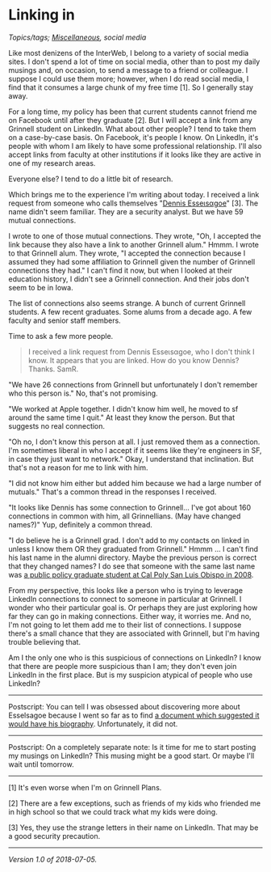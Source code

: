 Linking in
==========

*Topics/tags; [Miscellaneous](index-misc), social media*

Like most denizens of the InterWeb, I belong to a variety of social
media sites.  I don't spend a lot of time on social media, other than
to post my daily musings and, on occasion, to send a message to a friend
or colleague.  I suppose I could use them more; however, when I do read
social media, I find that it consumes a large chunk of my free time [1].
So I generally stay away.

For a long time, my policy has been that current students cannot friend me
on Facebook until after they graduate [2].  But I will accept a link from
any Grinnell student on LinkedIn.  What about other people?  I tend to take
them on a case-by-case basis.  On Facebook, it's people I know.  On 
LinkedIn, it's people with whom I am likely to have some professional
relationship.  I'll also accept links from faculty at other institutions
if it looks like they are active in one of my research areas.

Everyone else?  I tend to do a little bit of research.

Which brings me to the experience I'm writing about today.
I received a link request from someone who calls themselves "[Dennis
Esseιsαgοe](https://www.linkedin.com/in/esselsagoe/)" [3].  The name
didn't seem familiar.  They are a security analyst.  But we have 59
mutual connections.

I wrote to one of those mutual connections.  They wrote, "Oh, I accepted
the link because they also have a link to another Grinnell alum."  Hmmm.
I wrote to that Grinnell alum.  They wrote, "I accepted the connection
because I assumed they had some affiliation to Grinnell given the number
of Grinnell connections they had."  I can't find it now, but when I
looked at their education history, I didn't see a Grinnell connection.
And their jobs don't seem to be in Iowa.

The list of connections also seems strange.  A bunch of current Grinnell
students.  A few recent graduates.  Some alums from a decade ago.
A few faculty and senior staff members.

Time to ask a few more people.

> I received a link request from Dennis Esseιsαgοe, who I don't think I know. It appears that you are linked. How do you know Dennis? Thanks. SamR.

"We have 26 connections from Grinnell but unfortunately I don't remember
who this person is."  No, that's not promising.

"We worked at Apple together. I didn't know him well, he moved to sf
around the same time I quit."  At least they know the person.  But that
suggests no real connection.

"Oh no, I don't know this person at all. I just removed them as a
connection. I'm sometimes liberal in who I accept if it seems like they're
engineers in SF, in case they just want to network."  Okay, I understand
that inclination.  But that's not a reason for me to link with him.

"I did not know him either but added him because we had a large number
of mutuals."  That's a common thread in the responses I received.

"It looks like Dennis has some connection to Grinnell... I've got about
160 connections in common with him, all Grinnellians. (May have changed
names?)"  Yup, definitely a common thread.

"I do believe he is a Grinnell grad. I don't add to my contacts on
linked in unless I know them OR they graduated from Grinnell."  Hmmm ...
I can't find his last name in the alumni directory.  Maybe the previous
person is correct that they changed names?  I do see that someone with
the same last name was [a public policy graduate student at Cal Poly
San Luis Obispo in 2008](http://mustangnews.net/asibringselectiontouu/).

From my perspective, this looks like a person who is trying to leverage
LinkedIn connections to connect to someone in particular at Grinnell.
I wonder who their particular goal is.  Or perhaps they are just exploring
how far they can go in making connections.  Either way, it worries me.
And no, I'm not going to let them add me to their list of connections.
I suppose there's a small chance that they are associated with Grinnell,
but I'm having trouble believing that.

Am I the only one who is this suspicious of connections on LinkedIn? 
I know that there are people more suspicious than I am; they don't even
join LinkedIn in the first place.  But is my suspicion atypical of people 
who use LinkedIn?

---

Postscript: You can tell I was obsessed about discovering
more about Esselsagoe because I went so far as to find [a document
which suggested it would have his biography](https://mysfers.org/wp-content/uploads/1-27-2016-Investment-Committee-5.pdf).  Unfortunately, it did not.

---

Postscript: On a completely separate note: Is it time for me to start
posting my musings on LinkedIn?  This musing might be a good start.  Or
maybe I'll wait until tomorrow.

---

[1] It's even worse when I'm on Grinnell Plans.

[2] There are a few exceptions, such as friends of my kids who friended
me in high school so that we could track what my kids were doing.

[3] Yes, they use the strange letters in their name on LinkedIn.  That
may be a good security precaution.

---

*Version 1.0 of 2018-07-05.*
